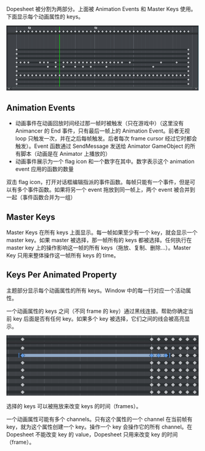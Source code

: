 Dopesheet 被分割为两部分。上面被 Animation Events 和 Master Keys 使用。下面显示每个动画属性的 keys。

![Dopesheet](../Image/Dopesheet.png)

## Animation Events

- 动画事件在动画回放时间经过那一帧时被触发（只在游戏中）（这里没有 Animancer 的 End 事件，只有最后一帧上的 Animation Event。前者无视 loop 只触发一次，并在之后每帧触发。后者每次 frame cursor 经过它时都会触发）。Event 函数通过 SendMessage 发送给 Animator GameObject 的所有脚本（动画是在 Animator 上播放的）
- 动画事件展示为一个 flag icon 和一个数字在其中。数字表示这个 animation event 应用的函数的数量

双击 flag icon，打开对话框编辑指派的事件函数。每帧只能有一个事件，但是可以有多个事件函数。如果将另一个 event 拖放到同一帧上，两个 event 被合并到一起（事件函数合并为一组）

## Master Keys

Master Keys 在所有 keys 上面显示。每一帧如果至少有一个 key，就会显示一个 master key。如果 master 被选择，那一帧所有的 keys 都被选择。任何执行在 master key 上的操作影响这一帧的所有 keys（拖放、复制、删除...）。Master Key 只用来整体操作这一帧所有 keys 的 time。

## Keys Per Animated Property

主题部分显示每个动画属性的所有 keys。Window 中的每一行对应一个活动属性。

一个动画属性的 keys 之间（不同 frame 的 key）通过黑线连接。帮助你确定当前 key 后面是否有任何 key。如果多个 key 被选择，它们之间的线会被高亮显示。

![AnimatedPropertyKeys](../Image/AnimatedPropertyKeys.png)

选择的 keys 可以被拖放来改变 keys 的时间（frames）。

一个动画属性可能有多个 channels。只有这个属性的一个 channel 在当前帧有 key，就为这个属性创建一个 key。操作一个 key 会操作它的所有 channel。在 Dopesheet 不能改变 key 的 value，Dopesheet 只用来改变 key 的时间（frame）。
